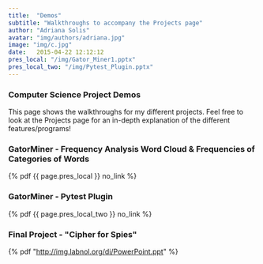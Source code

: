 ```yaml
---
title:  "Demos"
subtitle: "Walkthroughs to accompany the Projects page"
author: "Adriana Solis"
avatar: "img/authors/adriana.jpg"
image: "img/c.jpg"
date:   2015-04-22 12:12:12
pres_local: "/img/Gator_Miner1.pptx"
pres_local_two: "/img/Pytest_Plugin.pptx"
---
```


### Computer Science Project Demos

This page shows the walkthroughs for my different projects. Feel free to look at the Projects page for an in-depth explanation of the different features/programs!

### GatorMiner - Frequency Analysis Word Cloud & Frequencies of Categories of Words

{% pdf {{ page.pres_local }} no_link %}

### GatorMiner - Pytest Plugin

{% pdf {{ page.pres_local_two }} no_link %}

### Final Project - "Cipher for Spies"

{% pdf "http://img.labnol.org/di/PowerPoint.ppt" %}
